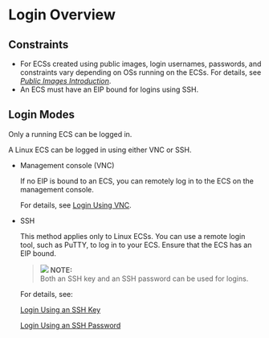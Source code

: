 # Login Overview<a name="EN-US_TOPIC_0013771089"></a>

## Constraints<a name="section15584113212291"></a>

-   For ECSs created using public images, login usernames, passwords, and constraints vary depending on OSs running on the ECSs. For details, see  _[Public Images Introduction](https://docs.otc.t-systems.com/en-us/ims/index.html)_.
-   An ECS must have an EIP bound for logins using SSH.

## Login Modes<a name="section206683732817"></a>

Only a running ECS can be logged in.

A Linux ECS can be logged in using either VNC or SSH.

-   Management console \(VNC\)

    If no EIP is bound to an ECS, you can remotely log in to the ECS on the management console.

    For details, see  [Login Using VNC](login-using-vnc-(linux).md).

-   SSH

    This method applies only to Linux ECSs. You can use a remote login tool, such as PuTTY, to log in to your ECS. Ensure that the ECS has an EIP bound.

    >![](/images/icon-note.gif) **NOTE:**   
    >Both an SSH key and an SSH password can be used for logins.  

    For details, see:

    [Login Using an SSH Key](login-using-an-ssh-key.md)

    [Login Using an SSH Password](login-using-an-ssh-password.md)


